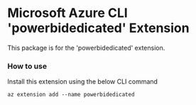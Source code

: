 Microsoft Azure CLI 'powerbidedicated' Extension
==========================================

This package is for the 'powerbidedicated' extension.


### How to use ###
Install this extension using the below CLI command
```
az extension add --name powerbidedicated
```
